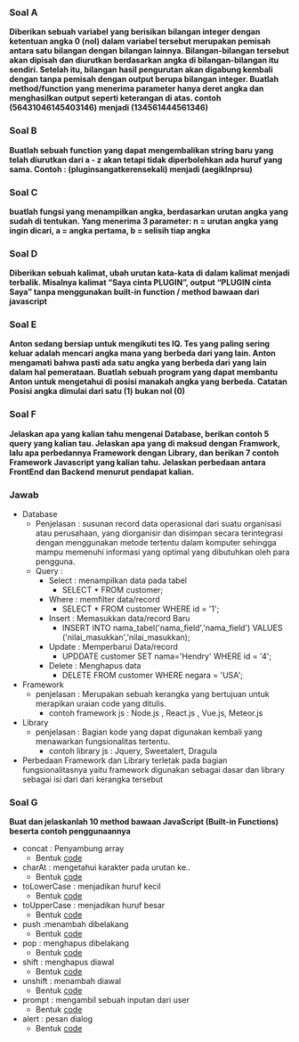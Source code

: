 ### Soal A
**Diberikan sebuah variabel yang berisikan bilangan integer dengan ketentuan angka 0 (nol) dalam variabel tersebut merupakan pemisah antara satu bilangan dengan bilangan lainnya. Bilangan-bilangan tersebut akan dipisah dan diurutkan berdasarkan angka di bilangan-bilangan itu sendiri. Setelah itu, bilangan hasil pengurutan akan digabung kembali dengan tanpa pemisah dengan output berupa bilangan integer. Buatlah method/function yang menerima parameter hanya deret angka dan menghasilkan output seperti keterangan di atas. contoh (56431046145403146) menjadi (134561444561346)**

### Soal B
**Buatlah sebuah function yang dapat mengembalikan string baru yang telah diurutkan dari a - z akan tetapi tidak diperbolehkan ada huruf yang sama. Contoh : (pluginsangatkerensekali) menjadi (aegiklnprsu)**

### Soal C
**buatlah fungsi yang menampilkan angka, berdasarkan urutan angka yang sudah di tentukan. Yang menerima 3 parameter: n = urutan angka yang ingin dicari, a = angka pertama, b = selisih tiap angka**

### Soal D
**Diberikan sebuah kalimat, ubah urutan kata-kata di dalam kalimat menjadi terbalik. Misalnya kalimat “Saya cinta PLUGIN”, output “PLUGIN cinta Saya” tanpa menggunakan built-in function / method bawaan dari javascript**

### Soal E
**Anton sedang bersiap untuk mengikuti tes IQ. Tes yang paling sering keluar adalah mencari angka mana yang berbeda dari yang lain. Anton mengamati bahwa pasti ada satu angka yang berbeda dari yang lain dalam hal pemerataan. Buatlah sebuah program yang dapat membantu Anton untuk mengetahui di posisi manakah angka yang berbeda. Catatan Posisi angka dimulai dari satu (1) bukan nol (0)**

### Soal F
**Jelaskan apa yang kalian tahu mengenai Database, berikan contoh 5 query yang kalian tau. Jelaskan apa yang di maksud dengan Framwork, lalu apa perbedannya Framework dengan Library, dan berikan 7 contoh Framework Javascript yang kalian tahu. Jelaskan perbedaan antara FrontEnd dan Backend menurut pendapat kalian.**

### Jawab 
* Database 
  * Penjelasan : susunan record data operasional dari suatu organisasi atau perusahaan, yang diorganisir dan disimpan secara terintegrasi dengan menggunakan metode tertentu dalam komputer sehingga mampu memenuhi informasi yang optimal yang dibutuhkan oleh para pengguna.
  * Query :
    * Select : menampilkan data pada tabel
      * SELECT * FROM customer;
    * Where : memfilter data/record
      * SELECT * FROM customer WHERE id = '1';
    * Insert : Memasukkan data/record Baru
      * INSERT INTO nama_tabel('nama_field','nama_field') VALUES ('nilai_masukkan','nilai_masukkan);
    * Update : Memperbarui Data/record 
      * UPDDATE customer SET nama='Hendry' WHERE id = '4';
    * Delete : Menghapus data
      *  DELETE FROM customer WHERE negara = 'USA';
 * Framework
   * penjelasan : Merupakan sebuah kerangka yang bertujuan untuk merapikan uraian code yang ditulis.
     * contoh framework js : Node.js , React.js , Vue.js, Meteor.js
 * Library
   * penjelasan : Bagian kode yang dapat digunakan kembali yang menawarkan fungsionalitas tertentu. 
     * contoh library js : Jquery, Sweetalert, Dragula
 * Perbedaan Framework dan Library terletak pada bagian fungsionalitasnya yaitu framework digunakan sebagai dasar dan library sebagai isi dari dari kerangka tersebut 
  

### Soal G
**Buat dan jelaskanlah 10 method bawaan JavaScript (Built-in Functions) beserta contoh penggunaannya**
  * concat : Penyambung array
      * Bentuk [code](https://playcode.io/737122/) 
  * charAt : mengetahui karakter pada urutan ke..
      * Bentuk [code](https://playcode.io/737151/)
  * toLowerCase : menjadikan huruf kecil
      * Bentuk [code](https://playcode.io/737152/)
  * toUpperCase : menjadikan huruf besar
      * Bentuk [code](https://playcode.io/737153/)
  * push :menambah dibelakang
      * Bentuk [code](https://playcode.io/737155/)
  * pop : menghapus dibelakang
      * Bentuk [code](https://playcode.io/737154/)
  * shift : menghapus diawal
      * Bentuk [code](https://playcode.io/737156/)
  * unshift : menambah diawal
      * Bentuk [code](https://playcode.io/737157/)
  * prompt : mengambil sebuah inputan dari user
      * Bentuk [code](https://playcode.io/737159/)
  * alert : pesan dialog
      * Bentuk [code](https://playcode.io/737158/)

